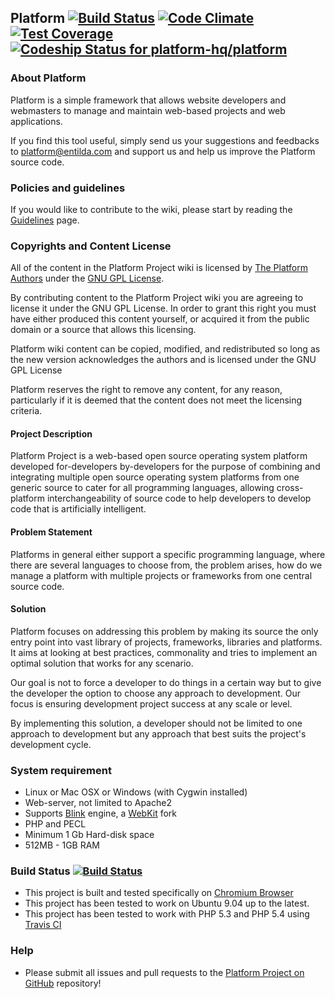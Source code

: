 ## Platform [![Build Status](https://travis-ci.org/platform-project/platform-project.png?branch=0.0)](https://travis-ci.org/platform-project/platform-project) [![Code Climate](https://codeclimate.com/github/platform-project/platform-project/badges/gpa.svg)](https://codeclimate.com/github/platform-project/platform-project) [![Test Coverage](https://codeclimate.com/github/platform-project/platform-project/badges/coverage.svg)](https://codeclimate.com/github/platform-project/platform-project/coverage) [![Codeship Status for platform-hq/platform](https://app.codeship.com/projects/0aa591f0-f2dd-0135-e1c2-66b5dd16fd19/status?branch=0.0)](https://app.codeship.com/projects/272130)


### About Platform
Platform is a simple framework that allows website developers and webmasters to manage and maintain web-based projects and web applications.

If you find this tool useful, simply send us your suggestions and feedbacks to [platform@entilda.com](mailto:platform@entilda.com) and support us and help us improve the Platform source code.

### Policies and guidelines

If you would like to contribute to the wiki, please start by reading the [Guidelines](https://github.com/platform-project/platform-project/wiki/Guidelines) page.  

### Copyrights and Content License

All of the content in the Platform Project wiki is licensed by [The Platform Authors](http://platform.entilda.com/) under the [GNU GPL License](http://www.gnu.org/licenses/gpl.html).

By contributing content to the Platform Project wiki you are agreeing to license it under the GNU GPL License.  In order to grant this right you must have either produced this content yourself, or acquired it from the public domain or a source that allows this licensing.

Platform wiki content can be copied, modified, and redistributed so long as the new version acknowledges the authors and is licensed under the GNU GPL License

Platform reserves the right to remove any content, for any reason, particularly if it is deemed that the content does not meet the licensing criteria.

#### Project Description
Platform Project is a web-based open source operating system platform developed for-developers by-developers for the purpose of combining and integrating multiple open source operating system platforms from one generic source to cater for all programming languages, allowing cross-platform interchangeability of source code to help developers to develop code that is artificially intelligent.

#### Problem Statement
Platforms in general either support a specific programming language, where there are several languages to choose from, the problem arises, how do we manage a platform with multiple projects or frameworks from one central source code.

#### Solution
Platform focuses on addressing this problem by making its source the only entry point into vast library of projects, frameworks, libraries and platforms. It aims at looking at  best practices, commonality and tries to implement an optimal solution that works for any scenario. 

Our goal is not to force a developer to do things in a certain way but to give the developer the option to choose any approach to development. Our focus is ensuring development project success at any scale or level.

By implementing this solution, a developer should not be limited to one approach to development but any approach that best suits the project's development cycle.


### System requirement
 - Linux or Mac OSX or Windows (with Cygwin installed)
 - Web-server, not limited to Apache2
 - Supports [Blink](http://www.chromium.org/blink) engine, a [WebKit](http://www.webkit.org/) fork
 - PHP and PECL
 - Minimum 1 Gb Hard-disk space
 - 512MB - 1GB RAM

### Build Status [![Build Status](https://travis-ci.org/platform-project/platform-project.png?branch=0.0)](https://travis-ci.org/platform-project/platform-project)
- This project is built and tested specifically on [Chromium Browser](http://www.chromium.org)
- This project has been tested to work on Ubuntu 9.04 up to the latest.
- This project has been tested to work with PHP 5.3 and PHP 5.4 using [Travis CI](https://travis-ci.org/platform-project/platform-project)

### Help
- Please submit all issues and pull requests to the [Platform Project on GitHub](https://github.com/platform-project/platform-project/issues) repository!
